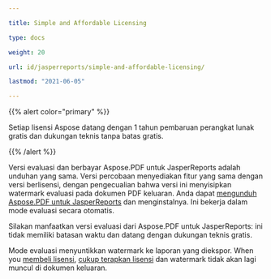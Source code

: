 ```yaml
---

title: Simple and Affordable Licensing

type: docs

weight: 20

url: id/jasperreports/simple-and-affordable-licensing/

lastmod: "2021-06-05"

---
```




{{% alert color="primary" %}}



Setiap lisensi Aspose datang dengan 1 tahun pembaruan perangkat lunak gratis dan dukungan teknis tanpa batas gratis.



{{% /alert %}}



Versi evaluasi dan berbayar Aspose.PDF untuk JasperReports adalah unduhan yang sama. Versi percobaan menyediakan fitur yang sama dengan versi berlisensi, dengan pengecualian bahwa versi ini menyisipkan watermark evaluasi pada dokumen PDF keluaran. Anda dapat [mengunduh Aspose.PDF untuk JasperReports](http://www.aspose.com/community/files/67/jasperreports-exporters/aspose.pdf-for-jasperreports/default.aspx) dan menginstalnya. Ini bekerja dalam mode evaluasi secara otomatis.



Silakan manfaatkan versi evaluasi dari Aspose.PDF untuk JasperReports: ini tidak memiliki batasan waktu dan datang dengan dukungan teknis gratis.



Mode evaluasi menyuntikkan watermark ke laporan yang diekspor. When you [membeli lisensi](http://www.aspose.com/community/forums/aspose.purchase/220/showforum.aspx), [cukup terapkan lisensi](/pdf/jasperreports/licensing/) dan watermark tidak akan lagi muncul di dokumen keluaran.